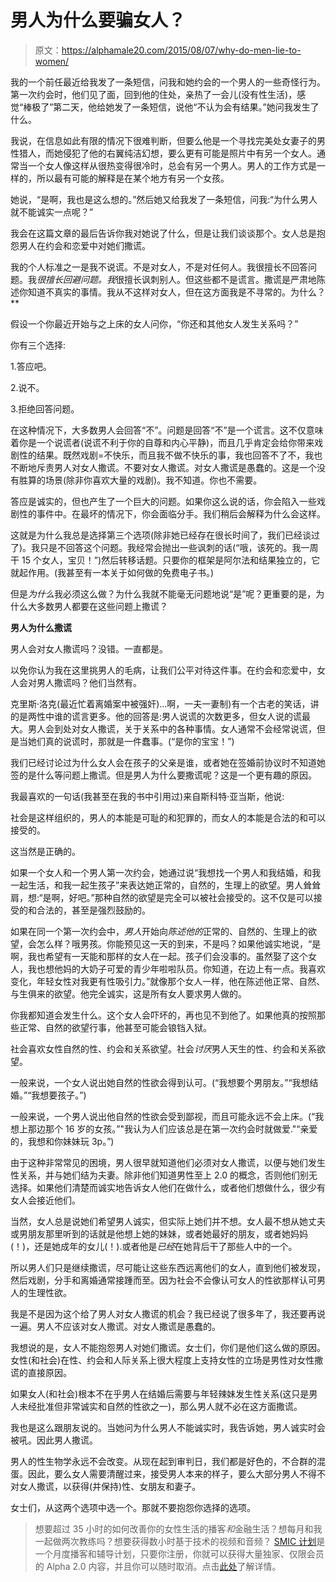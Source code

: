 # 男人为什么要骗女人？

> 原文：<https://alphamale20.com/2015/08/07/why-do-men-lie-to-women/>

我的一个前任最近给我发了一条短信，问我和她约会的一个男人的一些奇怪行为。第一次约会时，他们见了面，回到他的住处，亲热了一会儿(没有性生活)，感觉“棒极了”第二天，他给她发了一条短信，说他“不认为会有结果。”她问我发生了什么。

我说，在信息如此有限的情况下很难判断，但要么他是一个寻找完美处女妻子的男性猎人，而她侵犯了他的右翼纯洁幻想，要么更有可能是照片中有另一个女人。通常当一个女人像这样从很热变得很冷时，总会有另一个男人。男人的工作方式是一样的，所以最有可能的解释是在某个地方有另一个女孩。

她说，“是啊，我也是这么想的。”然后她又给我发了一条短信，问我:“为什么男人就不能诚实一点呢？”

我会在这篇文章的最后告诉你我对她说了什么，但是让我们谈谈那个。女人总是抱怨男人在约会和恋爱中对她们撒谎。

我的个人标准之一是我不说谎。不是对女人，不是对任何人。我很擅长不回答问题。我*很擅长回避问题。我*很擅长讽刺别人。但这些都不是谎言。撒谎是严肃地陈述你知道不真实的事情。我从不这样对女人，但在这方面我是不寻常的。为什么？**

假设一个你最近开始与之上床的女人问你，“你还和其他女人发生关系吗？”

你有三个选择:

1.答应吧。

2.说不。

3.拒绝回答问题。

在这种情况下，大多数男人会回答“不”。问题是回答“不”是一个谎言。这不仅意味着你是一个说谎者(说谎不利于你的自尊和内心平静)，而且几乎肯定会给你带来戏剧性的结果。既然戏剧=不快乐，而且我不做不快乐的事，我也回答不了不，我也不断地斥责男人对女人撒谎。不要对女人撒谎。对女人撒谎是愚蠢的。这是一个没有胜算的场景(除非你喜欢大量的戏剧)。我不知道。你也不需要。

答应是诚实的，但也产生了一个巨大的问题。如果你这么说的话，你会陷入一些戏剧性的事件中。在最坏的情况下，你会面临分手。我们稍后会解释为什么会这样。

这就是为什么我总是选择第三个选项(除非她已经存在很长时间了，我们已经谈过了)。我只是不回答这个问题。我经常会抛出一些讽刺的话(“哦，该死的。我一周干 15 个女人，宝贝！”)然后转移话题。只要你的框架是阿尔法和结果独立的，它就起作用。(我甚至有一本关于如何做的免费电子书。)

但是*为什么*我必须这么做？为什么我就不能毫无问题地说“是”呢？更重要的是，为什么大多数男人都要在这些问题上撒谎？

**男人为什么撒谎**

男人会对女人撒谎吗？没错。一直都是。

以免你认为我在这里挑男人的毛病，让我们公平对待这件事。在约会和恋爱中，女人会对男人撒谎吗？他们当然有。

克里斯·洛克(最近忙着离婚案中被强奸)...啊，一夫一妻制)有一个古老的笑话，讲的是两性中谁的谎言更多。他的回答是:男人说谎的次数更多，但女人说的谎最大。男人会到处对女人撒谎，关于关系中的各种事情。女人通常不会经常说谎，但是当她们真的说谎时，那就是一件蠢事。(“是你的宝宝！”)

我们已经讨论过为什么女人会在孩子的父亲是谁，或者她在签婚前协议时不知道她签的是什么等问题上撒谎。但是男人为什么要撒谎呢？这是一个更有趣的原因。

我最喜欢的一句话(我甚至在我的书中引用过)来自斯科特·亚当斯，他说:

社会是这样组织的，男人的本能是可耻的和犯罪的，而女人的本能是合法的和可以接受的。

这当然是正确的。

如果一个女人和一个男人第一次约会，她通过说“我想找一个男人和我结婚，和我一起生活，和我一起生孩子”来表达她正常的，自然的，生理上的欲望。男人耸耸肩，想:“是啊，好吧。”那种自然的欲望是完全可以被社会接受的。这不仅是可以接受的和合法的，甚至是强烈鼓励的。

如果在同一个第一次约会中，*男人*开始向*陈述他的*正常的、自然的、生理上的欲望，会怎么样？哦男孩。你能预见这一天的到来，不是吗？如果他诚实地说，“是啊，我也希望有一天能和那样的女人在一起。孩子们会没事的。虽然娶了这个女人，我也想他妈的大奶子可爱的青少年啦啦队员。你知道，在边上有一点。我喜欢变化，年轻女性对我更有性吸引力。”就像那个女人一样，他在陈述他正常、自然、与生俱来的欲望。他完全诚实，这是所有女人要求男人做的。

你我都知道会发生什么。这个女人会吓坏的，再也见不到他了。如果他真的按照那些正常、自然的欲望行事，他甚至可能会锒铛入狱。

社会喜欢女性自然的性、约会和关系欲望。社会*讨厌*男人天生的性、约会和关系欲望。

一般来说，一个女人说出她自然的性欲会得到认可。(“我想要个男朋友。”“我想结婚。”“我想要孩子。”)

一般来说，一个男人说出他自然的性欲会受到鄙视，而且可能永远不会上床。(“我想上那边那个 16 岁的女孩。”"我认为人们应该总是在第一次约会时就做爱."“亲爱的，我想和你妹妹玩 3p。”)

由于这种非常常见的困境，男人很早就知道他们必须对女人撒谎，以便与她们发生性关系，并与她们结为夫妻。除非他们知道男性至上 2.0 的概念，否则他们别无选择。如果他们清楚而诚实地告诉女人他们在做什么，或者他们想做什么，很少有女人会接近他们。

当然，女人总是说她们希望男人诚实，但实际上她们并不想。女人最不想从她丈夫或男朋友那里听到的话就是他想上她的妹妹，或者她最好的朋友，或者她妈妈(！)，还是她成年的女儿(！).或者他是*已经*在她背后干了那些人中的一个。

所以男人们只是继续撒谎，尽可能让这些东西远离他们的女人，直到他们被发现，然后戏剧，分手和离婚通常接踵而至。因为社会不会像认可女人的性欲那样认可男人的生理性欲。

我是不是因为这个给了男人对女人撒谎的机会？我已经说了很多年了，我还要再说一遍。男人不应该对女人撒谎。对女人撒谎是愚蠢的。

我想说的是，女人不能抱怨男人对她们撒谎。女士们，你们是他们这么做的原因。女性(和社会)在性、约会和人际关系上很大程度上支持女性的立场是男性对女性撒谎的直接原因。

如果女人(和社会)根本不在乎男人在结婚后需要与年轻辣妹发生性关系(这只是男人未经批准但非常诚实和自然的性欲之一)，那么男人就不必在这方面撒谎。

我也是这么跟朋友说的。当她问为什么男人不能诚实时，我告诉她，男人诚实时会被吼。因此男人撒谎。

男人的性生物学永远不会改变。从现在起到审判日，我们都是好色的，不合群的混蛋。因此，要么女人需要清醒过来，接受男人本来的样子，要么大部分男人不得不对女人撒谎，以获得(并保持)性、女朋友和妻子。

女士们，从这两个选项中选一个。那就不要抱怨你选择的选项。

> 想要超过 35 小时的如何改善你的女性生活的播客*和*金融生活？想每月和我一起做两次教练吗？想要获得数小时基于技术的视频和音频？ [SMIC 计划](https://alphamale20.kartra.com/page/vIL17)是一个月度播客和辅导计划，只要你注册，你就可以获得大量独家、仅限会员的 Alpha 2.0 内容，并且你可以随时取消。点击[此处](https://alphamale20.kartra.com/page/vIL17)了解详情。
> 
> 